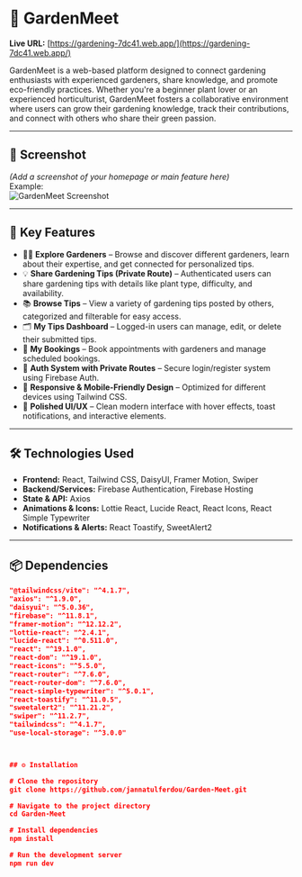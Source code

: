 # 🌱 GardenMeet

**Live URL:** [https://gardening-7dc41.web.app/](https://gardening-7dc41.web.app/)

GardenMeet is a web-based platform designed to connect gardening enthusiasts with experienced gardeners, share knowledge, and promote eco-friendly practices. Whether you're a beginner plant lover or an experienced horticulturist, GardenMeet fosters a collaborative environment where users can grow their gardening knowledge, track their contributions, and connect with others who share their green passion.

---

## 📸 Screenshot
*(Add a screenshot of your homepage or main feature here)*  
Example:  
![GardenMeet Screenshot](screenshot.png)

---

## 🌟 Key Features

- 🧑‍🌾 **Explore Gardeners** – Browse and discover different gardeners, learn about their expertise, and get connected for personalized tips.
- 💡 **Share Gardening Tips (Private Route)** – Authenticated users can share gardening tips with details like plant type, difficulty, and availability.
- 📚 **Browse Tips** – View a variety of gardening tips posted by others, categorized and filterable for easy access.
- 🗂️ **My Tips Dashboard** – Logged-in users can manage, edit, or delete their submitted tips.
- 📅 **My Bookings** – Book appointments with gardeners and manage scheduled bookings.
- 🔐 **Auth System with Private Routes** – Secure login/register system using Firebase Auth.
- 📱 **Responsive & Mobile-Friendly Design** – Optimized for different devices using Tailwind CSS.
- 🎨 **Polished UI/UX** – Clean modern interface with hover effects, toast notifications, and interactive elements.

---

## 🛠️ Technologies Used

- **Frontend:** React, Tailwind CSS, DaisyUI, Framer Motion, Swiper
- **Backend/Services:** Firebase Authentication, Firebase Hosting
- **State & API:** Axios
- **Animations & Icons:** Lottie React, Lucide React, React Icons, React Simple Typewriter
- **Notifications & Alerts:** React Toastify, SweetAlert2

---

## 📦 Dependencies

```json
"@tailwindcss/vite": "^4.1.7",
"axios": "^1.9.0",
"daisyui": "^5.0.36",
"firebase": "^11.8.1",
"framer-motion": "^12.12.2",
"lottie-react": "^2.4.1",
"lucide-react": "^0.511.0",
"react": "^19.1.0",
"react-dom": "^19.1.0",
"react-icons": "^5.5.0",
"react-router": "^7.6.0",
"react-router-dom": "^7.6.0",
"react-simple-typewriter": "^5.0.1",
"react-toastify": "^11.0.5",
"sweetalert2": "^11.21.2",
"swiper": "^11.2.7",
"tailwindcss": "^4.1.7",
"use-local-storage": "^3.0.0" 



## ⚙️ Installation

# Clone the repository
git clone https://github.com/jannatulferdou/Garden-Meet.git

# Navigate to the project directory
cd Garden-Meet

# Install dependencies
npm install

# Run the development server
npm run dev
